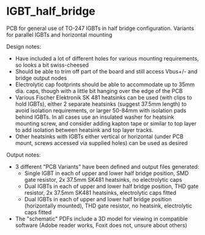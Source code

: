# IGBT_half_bridge
PCB for general use of TO-247 IGBTs in half bridge configuration. Variants for parallel IGBTs and horizontal mounting

Design notes:
- Have included a lot of different holes for various mounting requirements, so looks a bit swiss-cheesed
- Should be able to trim off part of the board and still access Vbus+/- and bridge output nodes
- Electrolytic cap footprints should be able to accommodate up to 35mm dia. caps, though with a little bit hanging over the edge of the PCB
- Various Fischer Elektronik SK 481 heatsinks can be used (with clips to hold IGBTs), either 2 separate heatsinks (suggest 37.5mm length) to avoid isolation requirements, or larger 50-84mm with isolation pads behind IGBTs. In all cases use an insulated washer for heatsink mounting screw, and consider adding kapton tape or similar to top layer to add isolation between heatsink and top layer tracks.
- Other heatsinks with IGBTs either vertical or horizontal (under PCB mount, screws accessed via supplied holes) can be used as desired 

Output notes:
- 3 different "PCB Variants" have been defined and output files generated:
  - Single IGBT in each of upper and lower half bridge position, SMD gate resistor, 2x 37.5mm SK481 heatsinks, no electrolytic caps
  - Dual IGBTs in each of upper and lower half bridge position, THD gate resistor, 2x 37.5mm SK481 heatsinks, electrolytic caps fitted
  - Dual IGBTs in each of upper and lower half bridge position (horizontally mounted), THD gate resistor, no heatsink, electrolytic caps fitted
- The "schematic" PDFs include a 3D model for viewing in compatible software (Adobe reader works, Foxit does not, unsure about others)
